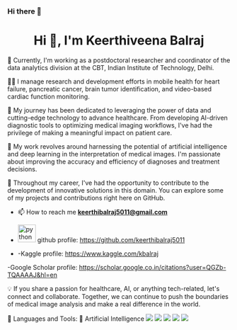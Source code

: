 ### Hi there 👋

<h1 align="center">Hi 👋, I'm Keerthiveena Balraj</h1>

🚀 Currently, I'm working as a postdoctoral researcher and coordinator of the data analytics division at the CBT, Indian Institute of Technology, Delhi.

👨‍💻 I manage research and development efforts in mobile health for heart failure, pancreatic cancer, brain tumor identification, and video-based cardiac function monitoring.

🏥 My journey has been dedicated to leveraging the power of data and cutting-edge technology to advance healthcare. From developing AI-driven diagnostic tools to optimizing medical imaging workflows, I've had the privilege of making a meaningful impact on patient care.

🔬 My work revolves around harnessing the potential of artificial intelligence and deep learning in the interpretation of medical images. I'm passionate about improving the accuracy and efficiency of diagnoses and treatment decisions.

🌟 Throughout my career, I've had the opportunity to contribute to the development of innovative solutions in this domain. You can explore some of my projects and contributions right here on GitHub.

- 📫 How to reach me **keerthibalraj5011@gmail.com**
  
- <img src="https://user-images.githubusercontent.com/25181517/192108374-8da61ba1-99ec-41d7-80b8-fb2f7c0a4948.png" alt="python" width="40" height="40"/> github profile: https://github.com/keerthibalraj5011

- -Kaggle profile: https://www.kaggle.com/kbalraj
  
-Google Scholar profile:  https://scholar.google.co.in/citations?user=QGZb-TQAAAAJ&hl=en

💡 If you share a passion for healthcare, AI, or anything tech-related, let's connect and collaborate. Together, we can continue to push the boundaries of medical image analysis and make a real difference in the world.

🔨 Languages and Tools:
🤖 Artificial Intelligence 
<img src="{[BadgeURLHere](https://img.shields.io/badge/Keras-FF0000?style=for-the-badge&logo=keras&logoColor=white)}" /> <img src="{[BadgeURLHere](https://img.shields.io/badge/PyTorch-EE4C2C?style=for-the-badge&logo=pytorch&logoColor=white)}" /> <img src="{[BadgeURLHere](https://img.shields.io/badge/TensorFlow-FF6F00?style=for-the-badge&logo=tensorflow&logoColor=white)https://img.shields.io/badge/TensorFlow-FF6F00?style=for-the-badge&logo=tensorflow&logoColor=white}" /> <img src="{BadgeURLHere}" /> <img src="{BadgeURLHere}" />
	
 
 	
